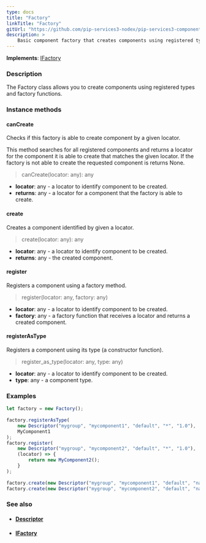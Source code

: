 ```yaml
---
type: docs
title: "Factory"
linkTitle: "Factory"
gitUrl: "https://github.com/pip-services3-nodex/pip-services3-components-nodex"
description: >
    Basic component factory that creates components using registered types and factory functions.
---
```


**Implements**: [IFactory](../ifactory)

### Description

The Factory class allows you to create components using registered types and factory functions.

### Instance methods

#### canCreate
Checks if this factory is able to create component by a given locator.

This method searches for all registered components and returns
a locator for the component it is able to create that matches the given locator.
If the factory is not able to create the requested component is returns None.

>  canCreate(locator: any): any

- **locator**: any - a locator to identify component to be created.
- **returns**: any - a locator for a component that the factory is able to create.


#### create
Creates a component identified by given a locator.

> create(locator: any): any

- **locator**: any - a locator to identify component to be created.
- **returns**: any - the created component.


#### register
Registers a component using a factory method.

> register(locator: any, factory: any)

- **locator**: any - a locator to identify component to be created.
- **factory**: any - a factory function that receives a locator and returns a created component.


#### registerAsType
Registers a component using its type (a constructor function).

> register_as_type(locator: any, type: any)

- **locator**: any - a locator to identify component to be created.
- **type**: any - a component type.

### Examples

```typescript
let factory = new Factory();
   
factory.registerAsType(
    new Descriptor("mygroup", "mycomponent1", "default", "*", "1.0"),
    MyComponent1
);
factory.register(
    new Descriptor("mygroup", "mycomponent2", "default", "*", "1.0"),
    (locator) => {
        return new MyComponent2();
    }
);
    
factory.create(new Descriptor("mygroup", "mycomponent1", "default", "name1", "1.0"))
factory.create(new Descriptor("mygroup", "mycomponent2", "default", "name2", "1.0"))
```

### See also
- #### [Descriptor](../../../commons/refer/descriptor)
- #### [IFactory](../ifactory)
